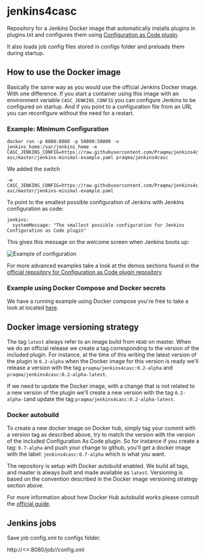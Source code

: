 # jenkins4casc

Repository for a Jenkins Docker image that automatically installs plugins in plugins.txt and configures them using [Configuration as Code plugin](https://github.com/jenkinsci/configuration-as-code-plugin).

It also loads job config files stored in configs folder and preloads them during startup.

## How to use the Docker image

Basically the same way as you would use the official Jenkins Docker image. With one difference. If you start a container using this image with an environment variable `CASC_JENKINS_CONFIG` you can configure Jenkins to be configured on startup. And if you point to a configuration file from an URL you can reconfigure without the need for a restart.

### Example: Minimum Configuration

`docker run -p 8080:8080 -p 50000:50000 -v jenkins_home:/var/jenkins_home -e CASC_JENKINS_CONFIG=https://raw.githubusercontent.com/Praqma/jenkins4casc/master/jenkins-minimal-example.yaml praqma/jenkins4casc`

We added the switch

`-e CASC_JENKINS_CONFIG=https://raw.githubusercontent.com/Praqma/jenkins4casc/master/jenkins-minimal-example.yaml`

To point to the smallest possible configuration of Jenkins with Jenkins configuration as code:

```
jenkins:
  systemMessage: "The smallest possible configuration for Jenkins Configuration as Code plugin"
```

This gives this message on the welcome screen when Jenkins boots up:

![Example of configuration](/img/small.png)

For more advanced examples take a look at the demos sections found in the [official repository for Configuration as Code plugin repository](https://github.com/jenkinsci/configuration-as-code-plugin)

### Example using Docker Compose and Docker secrets

We have a running example using Docker compose you're free to take a look at located [here](https://github.com/Praqma/praqma-jenkins-casc).

## Docker image versioning strategy

The tag `latest` always refer to an image build from `HEAD` on master. When we do an official release we create a tag corresponding to the version of the included plugin. For instance, at the time of this writing the latest version of the plugin is `0.2-alpha` when the Docker image for this version is ready we'll release a version with the tag `praqma/jenkins4casc:0.2-alpha` and `praqma/jenkins4casc:0.2-alpha-latest`.

If we need to update the Docker image, with a change that is not related to a new version of the plugin we'll create a new version with the tag `0.2-alpha-1`and update the tag `praqma/jenkins4casc:0.2-alpha-latest`.

### Docker autobuild

To create a new docker image on Docker hub, simply tag your commit with a version tag as described above, try to match the version with the version of the included Configuration As Code plugin. So for instance if you create a tag: `0.7-alpha` and push your change to github, you'll get a docker image with the label: `jenkins4casc:0.7-alpha` which is what you want.

The repository is setup with Docker autobuild enabled. We build all tags, and master is always built and made available as `latest`. Versioning is based on the convention described in the Docker image versioning strategy section above.

For more information about how Docker Hub autobuild works please consult the [official guide](https://docs.docker.com/docker-hub/builds/).

## Jenkins jobs

Save job config.xml to configs folder. 

http://<>:8080/job/<jobname>/config.xml
